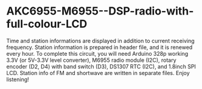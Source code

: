 AKC6955-M6955--DSP-radio-with-full-colour-LCD
=============================================

Time and station informations are displayed in addition to current receiving frequency. Station information is prepared in header file, and it is renewed every hour. To complete this circuit, you will need Arduino 328p working 3.3V (or 5V-3.3V level converter), M6955 radio module (I2C), rotary encoder (D2, D4) with band switch (D3), DS1307 RTC (I2C), and 1.8inch SPI LCD. Station info of FM and shortwave are written in separate files. Enjoy listening!
